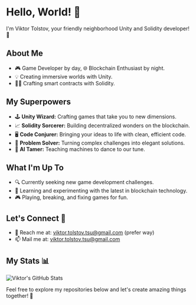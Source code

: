 # Hello, World! 👋

I'm Viktor Tolstov, your friendly neighborhood Unity and Solidity developer! 🚀

## About Me

- 🎮 Game Developer by day, 🌐 Blockchain Enthusiast by night.
- 💡 Creating immersive worlds with Unity.
- 🧙‍♂️ Crafting smart contracts with Solidity.

## My Superpowers

- 🕹️ **Unity Wizard:** Crafting games that take you to new dimensions.
- 📈 **Solidity Sorcerer:** Building decentralized wonders on the blockchain.
- 🖥️ **Code Conjurer:** Bringing your ideas to life with clean, efficient code.
- 🚀 **Problem Solver:** Turning complex challenges into elegant solutions.
- 🤖 **AI Tamer:** Teaching machines to dance to our tune.

## What I'm Up To

- 🔍 Currently seeking new game development challenges.
- 🌱 Learning and experimenting with the latest in blockchain technology.
- 🎮 Playing, breaking, and fixing games for fun.

## Let's Connect 🚀

- 📲 Reach me at: [viktor.tolstov.tsu@gmail.com](https://t.me/ViktorTolstov) (prefer way)
- 📫 Mail me at: viktor.tolstov.tsu@gmail.com

## My Stats 📊

![Viktor's GitHub Stats](https://github-readme-stats.vercel.app/api?username=ViktorTolstov&show_icons=true&count_private=true)

Feel free to explore my repositories below and let's create amazing things together! 🚀
